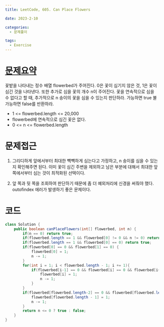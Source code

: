 ```yaml
---
title: LeetCode, 605. Can Place Flowers

date: 2023-2-10

categories:
  - 문제풀이

tags:
  - Exercise
---
```


# [문제요약](https://leetcode.com/problems/can-place-flowers/description/)

꽃밭을 나타내는 정수 배열 flowerbed가 주어진다. 0은 꽃이 심기지 않은 것, 1은 꽃이 심긴 것을 나타낸다. 또한 추가로 심을 꽃의 개수 n이 주어진다. 꽃을 연속적으로 심을 수 없다고 할 때, 추가적으로 n 송이의 꽃을 심을 수 있는지 판단하라. 가능하면 true 불가능하면 false를 반환하라.

- 1 <= flowerbed.length <= 20,000
- flowerbed에 연속적으로 심긴 꽃은 없다.
- 0 <= n <= flowerbed.length

# 문제접근

1. 그리디하게 앞에서부터 최대한 뺵뺵하게 심는다고 가정하고, n 송이를 심을 수 있는지 확인해주면 된다. 이미 꽃이 심긴 주변을 제외하고 남은 부분에 대해서 최대한 앞쪽에서부터 심는 것이 최적화된 선택이다.

2. 앞 쪽과 뒷 쪽을 조회하여 판단하기 때문에 좀 더 예외처리에 신경을 써줘야 했다. outofindex 에러가 발생하기 좋은 문제이다.

# 코드

```java
class Solution {
    public boolean canPlaceFlowers(int[] flowerbed, int n) {
        if(n == 0) return true;
        if(flowerbed.length == 1 && flowerbed[0] != 0 && n != 0) return false;
        if(flowerbed.length == 1 && flowerbed[0] == 0) return true;
        if(flowerbed[0] == 0 && flowerbed[1] == 0) {
            flowerbed[0] = 1;
            n -= 1;
        }
        for(int i = 1; i < flowerbed.length - 1; i += 1){
            if(flowerbed[i-1] == 0 && flowerbed[i] == 0 && flowerbed[i+1] == 0){
                flowerbed[i] = 1;
                n -= 1;
            }
        }
        if(flowerbed[flowerbed.length-2] == 0 && flowerbed[flowerbed.length-1] == 0){
            flowerbed[flowerbed.length - 1] = 1;
            n -= 1;
        }
        return n <= 0 ? true : false;
    }
}
```
